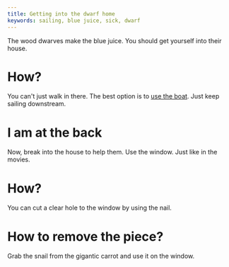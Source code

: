 ```yaml
---
title: Getting into the dwarf home
keywords: sailing, blue juice, sick, dwarf
---
```


The wood dwarves make the blue juice. You should get yourself into their house.

# How?
You can't just walk in there. The best option is to [use the boat](120-sail.md). Just keep sailing downstream.

# I am at the back
Now, break into the house to help them. Use the window. Just like in the movies.

# How?
You can cut a clear hole to the window by using the nail.

# How to remove the piece?
Grab the snail from the gigantic carrot and use it on the window.
